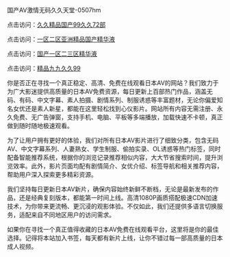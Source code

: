 国产AV激情无码久久天堂-0507hm


点击访问：<a href="https://gfd-5xg.pages.dev/">久久精品国产99久久72部</a>

点击访问：<a href="https://fdhf-454.pages.dev/">一区二区亚洲精品国产精华液</a>

点击访问：<a href="https://bered.pages.dev/">国产一区二三区精华液</a>

点击访问：<a href="https://rtj-3zo.pages.dev/">精品九九久久99</a>


你是否正在寻找一个真正稳定、高清、免费在线观看日本AV的网站？我们致力于为广大影迷提供高质量的日本AV免费资源，每日更新上百部热门作品，涵盖无码、有码、中文字幕、素人拍摄、剧情系列、制服诱惑等丰富题材，无论你偏爱知名女优还是素人新星，都能在这里轻松找到心仪影片。网站所有内容无需注册、永久免费、无广告弹窗，支持手机、电脑、平板等多端播放，加载快速不卡顿，真正做到随时随地极速观看。

为了让用户拥有更好的体验，我们对所有日本AV影片进行了细致分类，包含无码AV、中文字幕系列、人妻熟女、学生制服、偷拍实录、OL诱惑等热门标签，同时配备智能推荐系统，根据你的浏览记录推荐相似内容，大大节省搜索时间，提升浏览效率。此外，影片页面均配有剧情简介、女优介绍、标签导航和相关推荐内容，帮助用户深入探索更多精彩资源。

我们坚持每日更新日本AV新片，确保内容始终新鲜不断档，无论是最新发布的作品，还是经典复刻版本，都能第一时间上线。高清1080P画质搭配极速CDN加速技术，为你带来更流畅、更沉浸的观影体验。不仅如此，我们还提供多语言切换服务，适配来自不同地区用户的访问需求。

如果你在寻找一个真正值得收藏的日本AV免费在线观看平台，这里将是你的最佳选择。记得将本站加入书签，每天都有新片上线，让你不错过每一部高质量的日本成人视频。


<span style="display:none;">[Canonical link](https://github.com/tt65065/5340654 ）</span>
